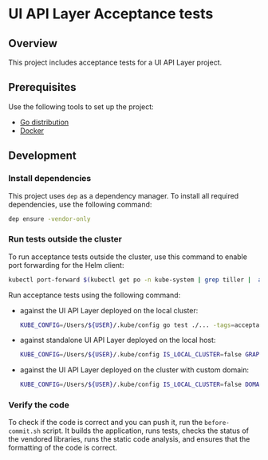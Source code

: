 # UI API Layer Acceptance tests

## Overview

This project includes acceptance tests for a UI API Layer project.

## Prerequisites

Use the following tools to set up the project:

* [Go distribution](https://golang.org)
* [Docker](https://www.docker.com/)

## Development

### Install dependencies

This project uses `dep` as a dependency manager. To install all required dependencies, use the following command:
```bash
dep ensure -vendor-only
```

### Run tests outside the cluster

To run acceptance tests outside the cluster, use this command to enable port forwarding for the Helm client:
```bash
kubectl port-forward $(kubectl get po -n kube-system | grep tiller |  awk '{print $1}') 44134:44134 -n kube-system
```

Run acceptance tests using the following command:

- against the UI API Layer deployed on the local cluster:
  
  ```bash
  KUBE_CONFIG=/Users/${USER}/.kube/config go test ./... -tags=acceptance
  ```

- against standalone UI API Layer deployed on the local host:
  
  ```bash
  KUBE_CONFIG=/Users/${USER}/.kube/config IS_LOCAL_CLUSTER=false GRAPHQL_ENDPOINT=http://localhost:3000/graphql USERNAME=admin@kyma.cx PASSWORD=nimda123 go test ./... -tags=acceptance
  ```

- against the UI API Layer deployed on the cluster with custom domain:
  
  ```bash
  KUBE_CONFIG=/Users/${USER}/.kube/config IS_LOCAL_CLUSTER=false DOMAIN=nightly.kyma.cx go test ./... -tags=acceptance
  ```

### Verify the code

To check if the code is correct and you can push it, run the `before-commit.sh` script. It builds the application, runs tests, checks the status of the vendored libraries, runs the static code analysis, and ensures that the formatting of the code is correct.
